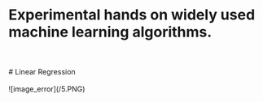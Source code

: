 # Experimental hands on widely used machine learning algorithms.

<br>
<br>
# Linear Regression
<br><br>
![image_error](/5.PNG)<br>
